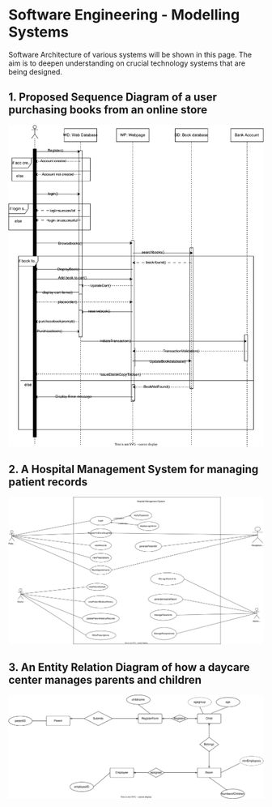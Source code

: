 # Software Engineering - Modelling Systems

Software Architecture of various systems will be shown in this page. The aim is to deepen understanding on crucial
technology systems that are being designed.<br>

## 1. Proposed Sequence Diagram of a user purchasing books from an online store

![SequenceModellingDiagram](sequencediagram.drawio.svg)

## 2. A Hospital Management System for managing patient records

![hosptialManagement](hospitalMgmt.drawio.svg)

## 3. An Entity Relation Diagram of how a daycare center manages parents and children

![dayCareCenter](daycare.drawio.svg)

